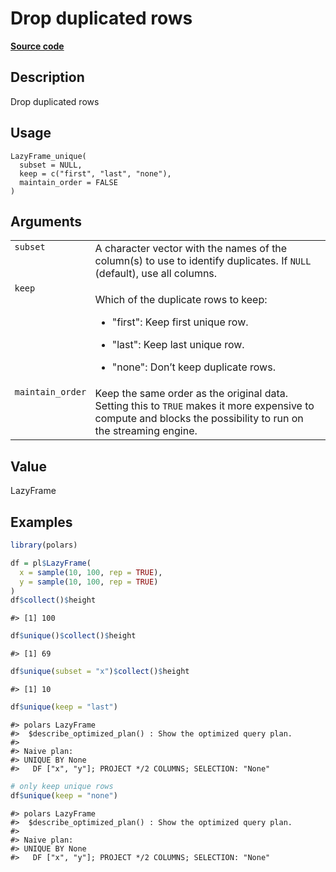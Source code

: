 

# Drop duplicated rows

[**Source code**](https://github.com/pola-rs/r-polars/tree/main/R/lazyframe__lazy.R#L1104)

## Description

Drop duplicated rows

## Usage

<pre><code class='language-R'>LazyFrame_unique(
  subset = NULL,
  keep = c("first", "last", "none"),
  maintain_order = FALSE
)
</code></pre>

## Arguments

<table>
<tr>
<td style="white-space: nowrap; font-family: monospace; vertical-align: top">
<code id="LazyFrame_unique_:_subset">subset</code>
</td>
<td>
A character vector with the names of the column(s) to use to identify
duplicates. If <code>NULL</code> (default), use all columns.
</td>
</tr>
<tr>
<td style="white-space: nowrap; font-family: monospace; vertical-align: top">
<code id="LazyFrame_unique_:_keep">keep</code>
</td>
<td>

Which of the duplicate rows to keep:

<ul>
<li>

"first": Keep first unique row.

</li>
<li>

"last": Keep last unique row.

</li>
<li>

"none": Don’t keep duplicate rows.

</li>
</ul>
</td>
</tr>
<tr>
<td style="white-space: nowrap; font-family: monospace; vertical-align: top">
<code id="LazyFrame_unique_:_maintain_order">maintain_order</code>
</td>
<td>
Keep the same order as the original data. Setting this to
<code>TRUE</code> makes it more expensive to compute and blocks the
possibility to run on the streaming engine.
</td>
</tr>
</table>

## Value

LazyFrame

## Examples

``` r
library(polars)

df = pl$LazyFrame(
  x = sample(10, 100, rep = TRUE),
  y = sample(10, 100, rep = TRUE)
)
df$collect()$height
```

    #> [1] 100

``` r
df$unique()$collect()$height
```

    #> [1] 69

``` r
df$unique(subset = "x")$collect()$height
```

    #> [1] 10

``` r
df$unique(keep = "last")
```

    #> polars LazyFrame
    #>  $describe_optimized_plan() : Show the optimized query plan.
    #> 
    #> Naive plan:
    #> UNIQUE BY None
    #>   DF ["x", "y"]; PROJECT */2 COLUMNS; SELECTION: "None"

``` r
# only keep unique rows
df$unique(keep = "none")
```

    #> polars LazyFrame
    #>  $describe_optimized_plan() : Show the optimized query plan.
    #> 
    #> Naive plan:
    #> UNIQUE BY None
    #>   DF ["x", "y"]; PROJECT */2 COLUMNS; SELECTION: "None"
